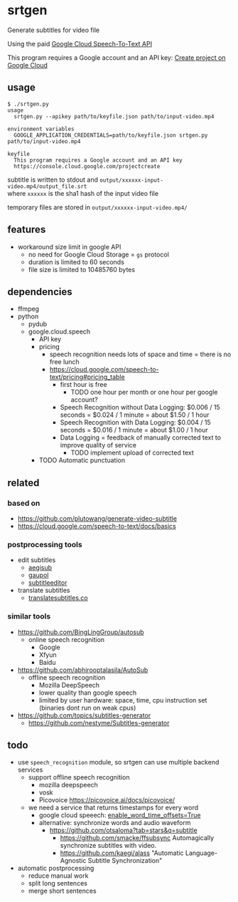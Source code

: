# srtgen

Generate subtitles for video file

Using the paid [Google Cloud Speech-To-Text API](https://cloud.google.com/speech-to-text)

This program requires a Google account and an API key:
[Create project on Google Cloud](https://console.cloud.google.com/projectcreate)

## usage

```
$ ./srtgen.py 
usage
  srtgen.py --apikey path/to/keyfile.json path/to/input-video.mp4

environment variables
  GOOGLE_APPLICATION_CREDENTIALS=path/to/keyfile.json srtgen.py path/to/input-video.mp4

keyfile
  This program requires a Google account and an API key
  https://console.cloud.google.com/projectcreate
```

subtitle is written to stdout and `output/xxxxxx-input-video.mp4/output_file.srt`  
where `xxxxxx` is the sha1 hash of the input video file

temporary files are stored in `output/xxxxxx-input-video.mp4/` 

## features

* workaround size limit in google API
  * no need for Google Cloud Storage = `gs` protocol
  * duration is limited to 60 seconds
  * file size is limited to 10485760 bytes

## dependencies

* ffmpeg
* python
  * pydub
  * google.cloud.speech
    * API key
    * pricing
      * speech recognition needs lots of space and time = there is no free lunch
      * https://cloud.google.com/speech-to-text/pricing#pricing_table
        * first hour is free
          * TODO one hour per month or one hour per google account?
        * Speech Recognition without Data Logging: $0.006 / 15 seconds = $0.024 / 1 minute = about $1.50 / 1 hour
        * Speech Recognition with Data Logging: $0.004 / 15 seconds = $0.016 / 1 minute = about $1.00 / 1 hour
        * Data Logging = feedback of manually corrected text to improve quality of service
          * TODO implement upload of corrected text
    * TODO Automatic punctuation

## related

### based on

* https://github.com/plutowang/generate-video-subtitle
* https://cloud.google.com/speech-to-text/docs/basics

### postprocessing tools

* edit subtitles
  * [aegisub](https://github.com/TypesettingTools/Aegisub)
  * [gaupol](https://github.com/otsaloma/gaupol)
  * [subtitleeditor](https://github.com/kitone/subtitleeditor)
* translate subtitles
  * [translatesubtitles.co](https://translatesubtitles.co/)

### similar tools

* https://github.com/BingLingGroup/autosub
  * online speech recognition
    * Google
    * Xfyun
    * Baidu
* https://github.com/abhirooptalasila/AutoSub
  * offline speech recognition
    * Mozilla DeepSpeech
    * lower quality than google speech
    * limited by user hardware: space, time, cpu instruction set (binaries dont run on weak cpus)
* https://github.com/topics/subtitles-generator
  * https://github.com/nestyme/Subtitles-generator

## todo

* use `speech_recognition` module, so srtgen can use multiple backend services
  * support offline speech recognition
    * mozilla deepspeech
    * vosk
    * Picovoice https://picovoice.ai/docs/picovoice/
  * we need a service that returns timestamps for every word
    * google cloud speeech: [enable_word_time_offsets=True](https://cloud.google.com/speech-to-text/docs/async-time-offsets)
    * alternative: synchronize words and audio waveform
      * https://github.com/otsaloma?tab=stars&q=subtitle
        * https://github.com/smacke/ffsubsync Automagically synchronize subtitles with video.
        * https://github.com/kaegi/alass "Automatic Language-Agnostic Subtitle Synchronization"
* automatic postprocessing
  * reduce manual work
  * split long sentences
  * merge short sentences
